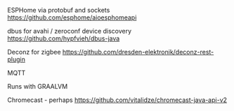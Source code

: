

ESPHome via protobuf and sockets
https://github.com/esphome/aioesphomeapi

dbus for avahi / zeroconf device discovery
https://github.com/hypfvieh/dbus-java

Deconz for zigbee
https://github.com/dresden-elektronik/deconz-rest-plugin

MQTT

Runs with GRAALVM


Chromecast - perhaps
https://github.com/vitalidze/chromecast-java-api-v2

